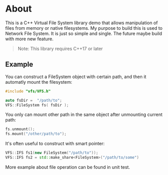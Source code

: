 # About

This is a C++ Virtual File System library demo that allows manipulation of files from memory or native filesystems. My purpose to build this is used to Network File System. It is just so simple and single. The future maybe build with more new feature.

> Note: This library requires C++17 or later

## Example

You can construct a FileSystem object with certain path, and then it automatly mount the filesystem:

```c++
#include "vfs/VFS.h"

auto fsDir =  "/path/to";
VFS::FileSystem fs( fsDir );
```

You only can mount other path in the same object after unmounting current path:

```c++
fs.unmount();
fs.mount("/other/path/to");
```

It's often useful to construct with smart pointer:

```c++
VFS::IFS fs1(new FileSystem("/path/to"));
VFS::IFS fs2 = std::make_share<FileSystem>("/path/to/some")
```

More example about file operation can be found in unit test.
